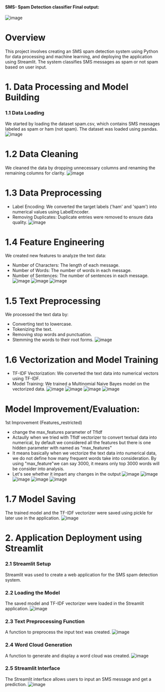 #### SMS- Spam Detection classifier Final output:

![image](https://github.com/sivasankarseelam/SMS-Email-Spam-Classifier/assets/133698242/78912b31-7762-45dd-9bbd-678ba9ab489e)

# Overview
This project involves creating an SMS spam detection system using Python for data processing and machine learning, and deploying the application using Streamlit. The system classifies SMS messages as spam or not spam based on user input.
# 1. Data Processing and Model Building
### 1.1 Data Loading
We started by loading the dataset spam.csv, which contains SMS messages labeled as spam or ham (not spam). The dataset was loaded using pandas.
![image](https://github.com/sivasankarseelam/SMS-Email-Spam-Classifier/assets/133698242/5b1a92b1-4681-4f29-8347-100d8993f486)
# 1.2 Data Cleaning
We cleaned the data by dropping unnecessary columns and renaming the remaining columns for clarity.
![image](https://github.com/sivasankarseelam/SMS-Email-Spam-Classifier/assets/133698242/1212bc63-475e-465b-8579-d27e88c431c2)
# 1.3 Data Preprocessing
- Label Encoding: We converted the target labels ('ham' and 'spam') into numerical values using LabelEncoder.
- Removing Duplicates: Duplicate entries were removed to ensure data quality.
![image](https://github.com/sivasankarseelam/SMS-Email-Spam-Classifier/assets/133698242/a2b85cd6-1ed7-4039-a0fb-84a4ca8e79d2)
# 1.4 Feature Engineering
We created new features to analyze the text data:
- Number of Characters: The length of each message.
- Number of Words: The number of words in each message.
- Number of Sentences: The number of sentences in each message.
![image](https://github.com/sivasankarseelam/SMS-Email-Spam-Classifier/assets/133698242/0abcb55b-ff76-47ae-b1bf-3b0bc06d2b8e)
![image](https://github.com/sivasankarseelam/SMS-Email-Spam-Classifier/assets/133698242/fc09e3c2-59cd-456b-9863-6b99e89809b2)
![image](https://github.com/sivasankarseelam/SMS-Email-Spam-Classifier/assets/133698242/5b7dfc56-5050-4dd5-96ab-fba7edfdf803)
# 1.5 Text Preprocessing
We processed the text data by:
- Converting text to lowercase.
- Tokenizing the text.
- Removing stop words and punctuation.
- Stemming the words to their root forms.
![image](https://github.com/sivasankarseelam/SMS-Email-Spam-Classifier/assets/133698242/4e256760-26d7-4f24-9b43-b5a1e4d4b87e)
# 1.6 Vectorization and Model Training
- TF-IDF Vectorization: We converted the text data into numerical vectors using TF-IDF.
- Model Training: We trained a Multinomial Naive Bayes model on the vectorized data.
![image](https://github.com/sivasankarseelam/SMS-Email-Spam-Classifier/assets/133698242/181c6af3-dce4-412e-9e7b-e20f4655332c)
![image](https://github.com/sivasankarseelam/SMS-Email-Spam-Classifier/assets/133698242/2aaa8e81-64fb-416b-b29f-6522fce1476d)
![image](https://github.com/sivasankarseelam/SMS-Email-Spam-Classifier/assets/133698242/aab3a235-430f-441d-a541-215d1b8869ca)
![image](https://github.com/sivasankarseelam/SMS-Email-Spam-Classifier/assets/133698242/2a539250-2f48-4320-a31c-e0a72775e193)
# Model Improvement/Evaluation:
1st Improvement (Features_restricted)
- change the max_features parameter of TfIdf
- Actaully when we tried with TfIdf vectorizer to convert textual data into numerical, by default we considered all the features but there is one hidden parameter with named as "max_features"
- It means basically when we vectorize the text data into numerical data, we do not define how many frequent words take into consideration. By using "max_feature"we can say 3000, it means only top 3000 words will be consider into analysis.
- Let's see whether it impart any changes in the output
![image](https://github.com/sivasankarseelam/SMS-Email-Spam-Classifier/assets/133698242/226d5edd-b8e1-4098-a694-9fddc87d4139)
![image](https://github.com/sivasankarseelam/SMS-Email-Spam-Classifier/assets/133698242/39ed98e5-0668-461f-afb5-4e1aead1e049)
![image](https://github.com/sivasankarseelam/SMS-Email-Spam-Classifier/assets/133698242/a49a4629-71e0-46b7-8e70-e6d5361435af)
![image](https://github.com/sivasankarseelam/SMS-Email-Spam-Classifier/assets/133698242/1002869e-4fc0-4dcd-ae70-9e6b2fcd6196)
![image](https://github.com/sivasankarseelam/SMS-Email-Spam-Classifier/assets/133698242/a4bd2bef-7ab0-4c42-973f-007131d3e13f)
# 1.7 Model Saving
The trained model and the TF-IDF vectorizer were saved using pickle for later use in the application.
![image](https://github.com/sivasankarseelam/SMS-Email-Spam-Classifier/assets/133698242/a0a6d2e6-acee-40dd-adcf-0a3bc27b19e4)
# 2. Application Deployment using Streamlit
### 2.1 Streamlit Setup
Streamlit was used to create a web application for the SMS spam detection system.
### 2.2 Loading the Model
The saved model and TF-IDF vectorizer were loaded in the Streamlit application.
![image](https://github.com/sivasankarseelam/SMS-Email-Spam-Classifier/assets/133698242/4d7237fa-aff3-4c82-b5a6-3a21e1707440)
### 2.3 Text Preprocessing Function
A function to preprocess the input text was created.
![image](https://github.com/sivasankarseelam/SMS-Email-Spam-Classifier/assets/133698242/60cf57fb-a427-49e3-b092-ba5c4ad6686f)
### 2.4 Word Cloud Generation
A function to generate and display a word cloud was created.
![image](https://github.com/sivasankarseelam/SMS-Email-Spam-Classifier/assets/133698242/3fa38af1-eb1d-4441-8442-8cf09428d49c)
### 2.5 Streamlit Interface
The Streamlit interface allows users to input an SMS message and get a prediction.
![image](https://github.com/sivasankarseelam/SMS-Email-Spam-Classifier/assets/133698242/d5a43389-002b-4be6-9f21-1f867f08d41c)













